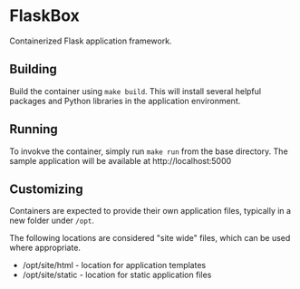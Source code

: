 # FlaskBox #

Containerized Flask application framework.

## Building ##

Build the container using `make build`.  This will install several helpful packages and
Python libraries in the application environment.

## Running ##

To invokve the container, simply run `make run` from the base directory.  The sample
application will be available at http://localhost:5000

## Customizing ##

Containers are expected to provide their own application files, typically in a new folder
under `/opt`.

The following locations are considered "site wide" files, which can be used where
appropriate.

* /opt/site/html - location for application templates
* /opt/site/static - location for static application files
